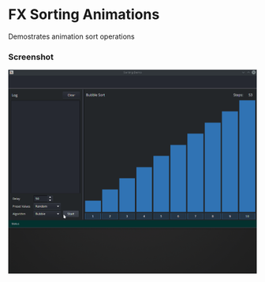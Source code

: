 # FX Sorting Animations

Demostrates animation sort operations

### Screenshot
![alt text](https://github.com/EricCanull/fxsortinganimation/blob/master/src/main/resources/images/sortanimation.gif "Sort Demo")
